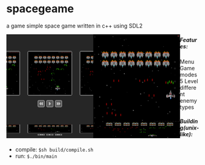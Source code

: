 # spacegeame

a game simple space game written in c++ using SDL2

<img align="left" width="45%" height="45%" src="https://github.com/Ztirom45/SpaceGame/blob/main/img/Menu.png">
<img align="left" width="45%" height="45%" src="https://github.com/Ztirom45/SpaceGame/blob/main/img/HardcoreMode.png">
<img align="left" width="45%" height="45" src="https://github.com/Ztirom45/SpaceGame/blob/main/img/Menu.png">
<img align="left" width="45%" height="45" src="https://github.com/Ztirom45/SpaceGame/blob/main/img/NormalMode.png">


##### Features:
- Menu
- Gamemodes
- 5 Level
- different enemy types

##### Building(unix-like):	
- compile: `$sh build/compile.sh`
- run: `$./bin/main`
